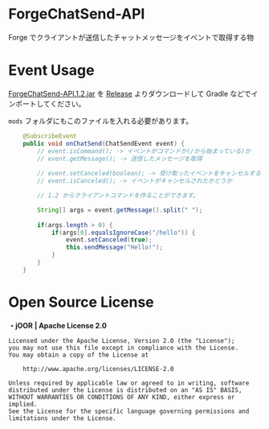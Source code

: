 # ForgeChatSend-API
Forge でクライアントが送信したチャットメッセージをイベントで取得する物

# Event Usage
[ForgeChatSend-API.1.2.jar](https://github.com/SimplyRin/ForgeChatSend-API/releases/download/1.2/ForgeChatSend-API-1.2.jar) を [Release](https://github.com/SimplyRin/ForgeChatSend-API/releases) よりダウンロードして Gradle などでインポートしてください。

`mods` フォルダにもこのファイルを入れる必要があります。
```Java
	@SubscribeEvent
	public void onChatSend(ChatSendEvent event) {
		// event.isCommand(); -> イベントがコマンドか(/から始まっている)か
		// event.getMessage(); -> 送信したメッセージを取得
		
		// event.setCanceled(boolean); -> 受け取ったイベントをキャンセルする
		// event.isCanceled(); -> イベントがキャンセルされたかどうか

		// 1.2 からクライアントコマンドを作ることができます。

		String[] args = event.getMessage().split(" ");
		
		if(args.length > 0) {
			if(args[0].equalsIgnoreCase("/hello")) {
				event.setCanceled(true);
				this.sendMessage("Hello!");
			}
		}
	}
```

# Open Source License
**・jOOR | Apache License 2.0**
```
Licensed under the Apache License, Version 2.0 (the "License");
you may not use this file except in compliance with the License.
You may obtain a copy of the License at

	http://www.apache.org/licenses/LICENSE-2.0

Unless required by applicable law or agreed to in writing, software
distributed under the License is distributed on an "AS IS" BASIS,
WITHOUT WARRANTIES OR CONDITIONS OF ANY KIND, either express or implied.
See the License for the specific language governing permissions and
limitations under the License.
```
